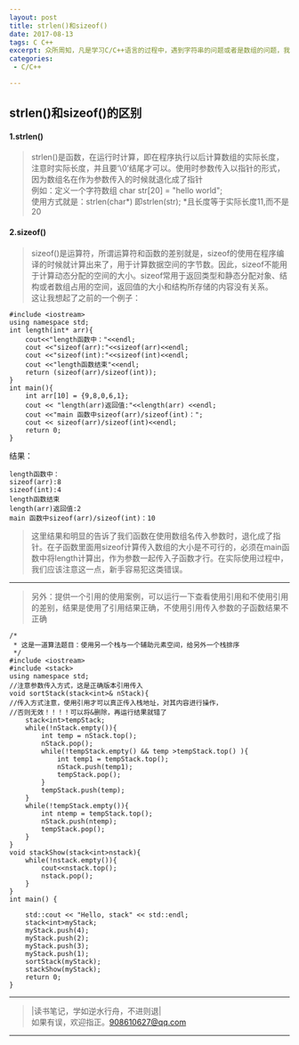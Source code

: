 ```yaml
---
layout: post
title: strlen()和sizeof()
date: 2017-08-13 
tags: C C++
excerpt: 众所周知，凡是学习C/C++语言的过程中，遇到字符串的问题或者是数组的问题，我们八成会用到这两个函数，在使用中其实有很多陷阱，今天看到恍然大悟，并结合之前的案例进行说明。
categories:
 - C/C++

---
```

## strlen()和sizeof()的区别  
#### 1.strlen()  
> strlen()是函数，在运行时计算，即在程序执行以后计算数组的实际长度，注意时实际长度，并且要‘\0’结尾才可以。使用时参数传入以指针的形式，因为数组名在作为参数传入的时候就退化成了指针  
> 例如：定义一个字符数组  char str[20] = "hello world";  
> 使用方式就是：strlen(char*) 即strlen(str);
> *且长度等于实际长度11,而不是20

#### 2.sizeof()  
> sizeof()是运算符，所谓运算符和函数的差别就是，sizeof的使用在程序编译的时候就计算出来了，用于计算数据空间的字节数。因此，sizeof不能用于计算动态分配的空间的大小。sizeof常用于返回类型和静态分配对象、结构或者数组占用的空间，返回值的大小和结构所存储的内容没有关系。  
> 这让我想起了之前的一个例子：  

```
#include <iostream>
using namespace std;
int length(int* arr){
    cout<<"length函数中："<<endl;
    cout <<"sizeof(arr):"<<sizeof(arr)<<endl;
    cout <<"sizeof(int):"<<sizeof(int)<<endl;
    cout <<"length函数结束"<<endl;
    return (sizeof(arr)/sizeof(int));
}
int main(){
    int arr[10] = {9,8,0,6,1};
    cout << "length(arr)返回值:"<<length(arr) <<endl;
    cout <<"main 函数中sizeof(arr)/sizeof(int)：";
    cout << sizeof(arr)/sizeof(int)<<endl;
    return 0;
}
```  
结果：  
``` 
length函数中：
sizeof(arr):8
sizeof(int):4
length函数结束
length(arr)返回值:2
main 函数中sizeof(arr)/sizeof(int)：10
```  
> 这里结果和明显的告诉了我们函数在使用数组名传入参数时，退化成了指针。在子函数里面用sizeof计算传入数组的大小是不可行的，必须在main函数中将length计算出，作为参数一起传入子函数才行。在实际使用过程中，我们应该注意这一点，新手容易犯这类错误。  

---
> 另外：提供一个引用的使用案例，可以运行一下查看使用引用和不使用引用的差别，结果是使用了引用结果正确，不使用引用传入参数的子函数结果不正确  

``` 
/*
 * 这是一道算法题目：使用另一个栈与一个辅助元素空间，给另外一个栈排序
 */
#include <iostream>
#include <stack>
using namespace std;
//注意参数传入方式，这是正确版本引用传入
void sortStack(stack<int>& nStack){   
//传入方式注意，使用引用才可以真正传入栈地址，对其内容进行操作，
//否则无效！！！！可以将&删除，再运行结果就错了
    stack<int>tempStack;
    while(!nStack.empty()){
        int temp = nStack.top();
        nStack.pop();
        while(!tempStack.empty() && temp >tempStack.top() ){
            int temp1 = tempStack.top();
            nStack.push(temp1);
            tempStack.pop();
        }
        tempStack.push(temp);
    }
    while(!tempStack.empty()){
        int ntemp = tempStack.top();
        nStack.push(ntemp);
        tempStack.pop();
    }
}
void stackShow(stack<int>nstack){
    while(!nstack.empty()){
        cout<<nstack.top();
        nstack.pop();
    }
}
int main() {

    std::cout << "Hello, stack" << std::endl;
    stack<int>myStack;
    myStack.push(4);
    myStack.push(2);
    myStack.push(3);
    myStack.push(1);
    sortStack(myStack);
    stackShow(myStack);
    return 0;
}  
```   
---
> |读书笔记，学如逆水行舟，不进则退|  
> 如果有误，欢迎指正。908610627@qq.com

---
